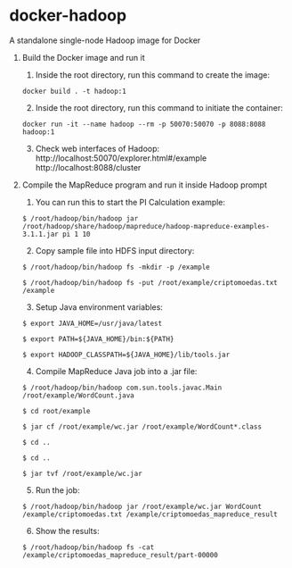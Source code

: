 # docker-hadoop
A standalone single-node Hadoop image for Docker

1. Build the Docker image and run it

	1. Inside the root directory, run this command to create the image:

	`docker build . -t hadoop:1`

	2. Inside the root directory, run this command to initiate the container:

	`docker run -it --name hadoop --rm -p 50070:50070 -p 8088:8088 hadoop:1`

	3. Check web interfaces of Hadoop:
	http://localhost:50070/explorer.html#/example
	http://localhost:8088/cluster

2. Compile the MapReduce program and run it inside Hadoop prompt

	1. You can run this to start the PI Calculation example:

	`$ /root/hadoop/bin/hadoop jar /root/hadoop/share/hadoop/mapreduce/hadoop-mapreduce-examples-3.1.1.jar pi 1 10`

	2. Copy sample file into HDFS input directory:

	`$ /root/hadoop/bin/hadoop fs -mkdir -p /example`
	
	`$ /root/hadoop/bin/hadoop fs -put /root/example/criptomoedas.txt /example`

	3. Setup Java environment variables:

	`$ export JAVA_HOME=/usr/java/latest`
	
	`$ export PATH=${JAVA_HOME}/bin:${PATH}`
	
	`$ export HADOOP_CLASSPATH=${JAVA_HOME}/lib/tools.jar`

	4. Compile MapReduce Java job into a .jar file:
	
	`$ /root/hadoop/bin/hadoop com.sun.tools.javac.Main /root/example/WordCount.java`
	
	`$ cd root/example`
	
	`$ jar cf /root/example/wc.jar /root/example/WordCount*.class`
	
	`$ cd ..`
	
	`$ cd ..`
	
	`$ jar tvf /root/example/wc.jar`

	5. Run the job:
	
	`$ /root/hadoop/bin/hadoop jar /root/example/wc.jar WordCount /example/criptomoedas.txt /example/criptomoedas_mapreduce_result`

	6. Show the results:
	
	`$ /root/hadoop/bin/hadoop fs -cat /example/criptomoedas_mapreduce_result/part-00000`
